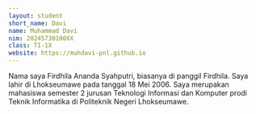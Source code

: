 ```yaml
---
layout: student
short_name: Davi
name: Muhammad Davi
nim: 20245730100XX
class: TI-1X
website: https://muhdavi-pnl.github.io
---
```

Nama saya Firdhila Ananda Syahputri, biasanya di panggil Firdhila. Saya lahir di Lhokseumawe pada tanggal 18 Mei 2006. Saya merupakan mahasiswa semester 2 jurusan Teknologi Informasi dan Komputer prodi Teknik Informatika di Politeknik Negeri Lhokseumawe. 